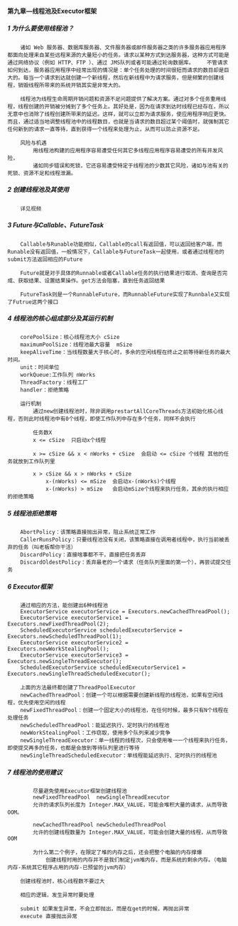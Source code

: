 #### 第九章—线程池及Executor框架
##### 1 为什么要使用线程池？
		诸如 Web 服务器、数据库服务器、文件服务器或邮件服务器之类的许多服务器应用程序都面向处理来自某些远程来源的大量短小的任务。请求以某种方式到达服务器，这种方式可能是通过网络协议（例如 HTTP、FTP ）、通过 JMS队列或者可能通过轮询数据库。	不管请求如何到达，服务器应用程序中经常出现的情况是：单个任务处理的时间很短而请求的数目却是巨大的。每当一个请求到达就创建一个新线程，然后在新线程中为请求服务，但是频繁的创建线程，销毁线程所带来的系统开销其实是非常大的。

		线程池为线程生命周期开销问题和资源不足问题提供了解决方案。通过对多个任务重用线程，线程创建的开销被分摊到了多个任务上。其好处是，因为在请求到达时线程已经存在，所以无意中也消除了线程创建所带来的延迟。这样，就可以立即为请求服务，使应用程序响应更快。而且，通过适当地调整线程池中的线程数目，也就是当请求的数目超过某个阈值时，就强制其它任何新到的请求一直等待，直到获得一个线程来处理为止，从而可以防止资源不足。

		风险与机遇
			用线程池构建的应用程序容易遭受任何其它多线程应用程序容易遭受的所有并发风险，
			诸如同步错误和死锁，它还容易遭受特定于线程池的少数其它风险，诸如与池有关的死锁、资源不足和线程泄漏。

##### 2 创建线程池及其使用
		详见视频



##### 3 Future与Callable、FutureTask
		Callable与Runable功能相似，Callable的call有返回值，可以返回给客户端，而Runable没有返回值，一般情况下，Callable与FutureTask一起使用，或者通过线程池的submit方法返回相应的Future

		Future就是对于具体的Runnable或者Callable任务的执行结果进行取消、查询是否完成、获取结果、设置结果操作。get方法会阻塞，直到任务返回结果

		FutureTask则是一个RunnableFuture，而RunnableFuture实现了Runnbale又实现了Futrue这两个接口




##### 4 线程池的核心组成部分及其运行机制
		corePoolSize：核心线程池大小 cSize
		maximumPoolSize：线程池最大容量  mSize
		keepAliveTime：当线程数量大于核心时，多余的空闲线程在终止之前等待新任务的最大时间。
		unit：时间单位
		workQueue:工作队列 nWorks
		ThreadFactory：线程工厂
		handler：拒绝策略

		运行机制
			通过new创建线程池时，除非调用prestartAllCoreThreads方法初始化核心线程，否则此时线程池中有0个线程，即使工作队列中存在多个任务，同样不会执行

			任务数X
			x <= cSize  只启动x个线程

			x >= cSize && x < nWorks + cSize  会启动 <= cSize 个线程 其他的任务就放到工作队列里

			x > cSize && x > nWorks + cSize
				x-(nWorks) <= mSize  会启动x-(nWorks)个线程
				x-(nWorks) > mSize   会启动mSize个线程来执行任务，其余的执行相应的拒绝策略

##### 5 线程池拒绝策略
		AbortPolicy：该策略直接抛出异常，阻止系统正常工作
		CallerRunsPolicy：只要线程池没有关闭，该策略直接在调用者线程中，执行当前被丢弃的任务（叫老板帮你干活）
		DiscardPolicy：直接啥事都不干，直接把任务丢弃
		DiscardOldestPolicy：丢弃最老的一个请求（任务队列里面的第一个），再尝试提交任务




##### 6 Executor框架
		通过相应的方法，能创建出6种线程池
		ExecutorService executorService = Executors.newCachedThreadPool();
		ExecutorService executorService1 = Executors.newFixedThreadPool(2);
		ScheduledExecutorService scheduledExecutorService = Executors.newScheduledThreadPool(1);
		ExecutorService executorService2 = Executors.newWorkStealingPool();
		ExecutorService executorService3 = Executors.newSingleThreadExecutor();
		ScheduledExecutorService scheduledExecutorService1 = Executors.newSingleThreadScheduledExecutor();

		上面的方法最终都创建了ThreadPoolExecutor
		newCachedThreadPool：创建一个可以根据需要创建新线程的线程池，如果有空闲线程，优先使用空闲的线程
		newFixedThreadPool：创建一个固定大小的线程池，在任何时候，最多只有N个线程在处理任务
		newScheduledThreadPool：能延迟执行、定时执行的线程池
		newWorkStealingPool：工作窃取，使用多个队列来减少竞争
		newSingleThreadExecutor：单一线程的线程次，只会使用唯一一个线程来执行任务，即使提交再多的任务，也都是会放到等待队列里进行等待
		newSingleThreadScheduledExecutor：单线程能延迟执行、定时执行的线程池


##### 7 线程池的使用建议
    		尽量避免使用Executor框架创建线程池
    		newFixedThreadPool  newSingleThreadExecutor
    		允许的请求队列长度为 Integer.MAX_VALUE，可能会堆积大量的请求，从而导致 OOM。

    		newCachedThreadPool newScheduledThreadPool
    		允许的创建线程数量为 Integer.MAX_VALUE，可能会创建大量的线程，从而导致 OOM

    		为什么第二个例子，在限定了堆的内存之后，还会把整个电脑的内存撑爆
    			创建线程时用的内存并不是我们制定jvm堆内存，而是系统的剩余内存。（电脑内存-系统其它程序占用的内存-已预留的jvm内存）

		创建线程池时，核心线程数不要过大

		相应的逻辑，发生异常时要处理

		submit 如果发生异常，不会立即抛出，而是在get的时候，再抛出异常
		execute 直接抛出异常

